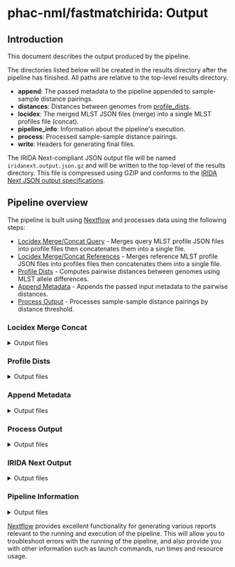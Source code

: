 # phac-nml/fastmatchirida: Output

## Introduction

This document describes the output produced by the pipeline.

The directories listed below will be created in the results directory after the pipeline has finished. All paths are relative to the top-level results directory.

- **append**: The passed metadata to the pipeline appended to sample-sample distance pairings.
- **distances**: Distances between genomes from [profile_dists](https://github.com/phac-nml/profile_dists).
- **locidex**: The merged MLST JSON files (merge) into a single MLST profiles file (concat).
- **pipeline_info**: Information about the pipeline's execution.
- **process**: Processed sample-sample distance pairings.
- **write**: Headers for generating final files.

The IRIDA Next-compliant JSON output file will be named `iridanext.output.json.gz` and will be written to the top-level of the results directory. This file is compressed using GZIP and conforms to the [IRIDA Next JSON output specifications](https://github.com/phac-nml/pipeline-standards#42-irida-next-json).

## Pipeline overview

The pipeline is built using [Nextflow](https://www.nextflow.io/) and processes data using the following steps:

- [Locidex Merge/Concat Query](#locidex-merge-concat) - Merges query MLST profile JSON files into profile files then concatenates them into a single file.
- [Locidex Merge/Concat References](#locidex-merge-concat) - Merges reference MLST profile JSON files into profiles files then concatenates them into a single file.
- [Profile Dists](#profile-dists) - Computes pairwise distances between genomes using MLST allele differences.
- [Append Metadata](#append-metadata) - Appends the passed input metadata to the pairwise distances.
- [Process Output](#process-output) - Processes sample-sample distance pairings by distance threshold.

### Locidex Merge Concat

<details markdown="1">
<summary>Output files</summary>

- `locidex/`
  - `merge/`
    - `query/`
      - Merged MLST query profiles: `profile_{n}.tsv`
      - Merged MLST query error reports: `MLST_error_report_{n}.csv`
    - `ref/`
      - Merged MLST reference profiles: `profile_{n}.tsv`
      - Merged MLST reference error reports: `MLST_error_report_{n}.csv`

  - `concat/`
    - `query/`
      - Concatenated MLST query profiles: `profile_concat_query.tsv`
      - Concatenated MLST error reports: `MLST_error_report_concat_query.csv`
    - `reference/`
      - Concatenated MLST reference profiles: `profile_concat_ref.tsv`
      - Concatenated MLST error reports: `MLST_error_report_concat_ref.csv`

</details>

### Profile Dists

<details markdown="1">
<summary>Output files</summary>

- `distances/`
  - Mapping allele identifiers to integers: `allele_map.json`.
    For example:
    ```json
    {
      "l1": {
        "60b725f10c9c85c70d97880dfe8191b3": 1
      },
      "l2": {
        "60b725f10c9c85c70d97880dfe8191b3": 1
      },
      "l3": {
        "3b5d5c3712955042212316173ccf37be": 1,
        "60b725f10c9c85c70d97880dfe8191b3": 2
      }
    }
    ```
  - The query MLST profiles: `query_profile.tsv`
  - The reference MLST profiles: `ref_profile.tsv`
  - The computed distances based on MLST allele differences: `results.tsv`
  - Information on the profile_dists run: `run.json`

</details>

### Append Metadata

<details markdown="1">
<summary>Output files</summary>

- `append/`
  - The passed input metadata columns appended to the pairwise distances: `distances_and_metadata.tsv`

</details>

### Process Output

<details markdown="1">
<summary>Output files</summary>

- `process/`
  - Pairwise distance results meeting specifications in TSV-format: `results.tsv`
  - Pairwise distance results meeting specifications in XLSX-format: `results.xlsx`

</details>

### IRIDA Next Output

<details markdown="1">
<summary>Output files</summary>

- `/`
  - IRIDA Next-compliant JSON output: `iridanext.output.json.gz`

</details>

### Pipeline Information

<details markdown="1">
<summary>Output files</summary>

- `pipeline_info/`
  - Reports generated by Nextflow: `execution_report.html`, `execution_timeline.html`, `execution_trace.txt` and `pipeline_dag.dot`/`pipeline_dag.svg`.
  - Reports generated by the pipeline: `pipeline_report.html`, `pipeline_report.txt` and `software_versions.yml`. The `pipeline_report*` files will only be present if the `--email` / `--email_on_fail` parameter's are used when running the pipeline.
  - Reformatted samplesheet files used as input to the pipeline: `samplesheet.valid.csv`.
  - Parameters used by the pipeline run: `params.json`.

</details>

[Nextflow](https://www.nextflow.io/docs/latest/tracing.html) provides excellent functionality for generating various reports relevant to the running and execution of the pipeline. This will allow you to troubleshoot errors with the running of the pipeline, and also provide you with other information such as launch commands, run times and resource usage.
